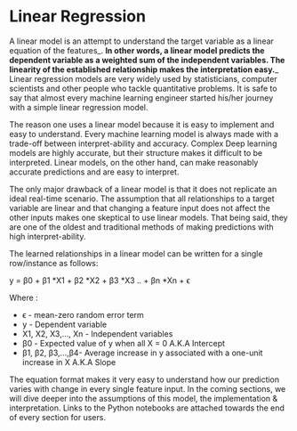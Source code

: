 # Linear Regression

A linear model is an attempt to understand the target variable as a linear equation of the features_. **In other words, a linear model predicts the dependent variable as a weighted sum of the independent variables. The linearity of the established relationship makes the interpretation easy.**_ Linear regression models are very widely used by statisticians, computer scientists and other people who tackle quantitative problems. It is safe to say that almost every machine learning engineer started his/her journey with a simple linear regression model. 

The reason one uses a linear model because it is easy to implement and easy to understand. Every machine learning model is always made with a trade-off between interpret-ability and accuracy. Complex Deep learning models are highly accurate, but their structure makes it difficult to be interpreted. Linear models, on the other hand, can make reasonably accurate predictions and are easy to interpret.

 The only major drawback of a linear model is that it does not replicate an ideal real-time scenario. The assumption that all relationships to a target variable are linear and that changing a feature input does not affect the other inputs makes one skeptical to use linear models. That being said, they are one of the oldest and traditional methods of making predictions with high interpret-ability. 

The learned relationships  in a linear model can be written for a single row/instance as follows:

y = β0 + β1 \*X1 + β2 \*X2 + β3 \*X3 .. + βn \*Xn + ϵ

Where :

* ϵ -  mean-zero random error term
* y - Dependent variable 
* X1, X2, X3,..., Xn - Independent variables
* β0 - Expected value of y when all X = 0 A.K.A Intercept
* β1, β2, β3,...,β4- Average increase in y associated with a one-unit increase in X A.K.A Slope

The equation format makes it very easy to understand how our prediction varies with change in every single feature input. In the coming sections, we will dive deeper into the assumptions of this model, the implementation & interpretation. Links to the Python notebooks are attached towards the end of every section for users.

